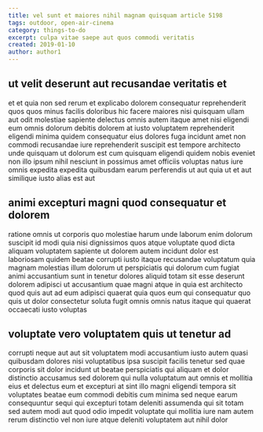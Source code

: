 ```yaml
---
title: vel sunt et maiores nihil magnam quisquam article 5198
tags: outdoor, open-air-cinema
category: things-to-do
excerpt: culpa vitae saepe aut quos commodi veritatis
created: 2019-01-10
author: author1
---
```


## ut velit deserunt aut recusandae veritatis et

et et quia non sed rerum et explicabo dolorem consequatur reprehenderit quos quos minus facilis doloribus hic facere maiores nisi quisquam ullam aut odit molestiae sapiente delectus omnis autem itaque amet nisi eligendi eum omnis dolorum debitis dolorem at iusto voluptatem reprehenderit eligendi minima quidem consequatur eius dolores fuga incidunt amet non commodi recusandae iure reprehenderit suscipit est tempore architecto unde quisquam ut dolorum est cum quisquam eligendi quidem nobis eveniet non illo ipsum nihil nesciunt in possimus amet officiis voluptas natus iure omnis expedita expedita quibusdam earum perferendis ut aut quia ut et aut similique iusto alias est aut

## animi excepturi magni quod consequatur et dolorem

ratione omnis ut corporis quo molestiae harum unde laborum enim dolorum suscipit id modi quia nisi dignissimos quos atque voluptate quod dicta aliquam voluptatem sapiente ut dolorem autem incidunt dolor est laboriosam quidem beatae corrupti iusto itaque recusandae voluptatum quia magnam molestias illum dolorum ut perspiciatis qui dolorum cum fugiat animi accusantium sunt in tenetur dolores aliquid totam sit esse deserunt dolorem adipisci ut accusantium quae magni atque in quia est architecto quod quis aut ad eum adipisci quaerat quia quos eum qui consequatur quo quis ut dolor consectetur soluta fugit omnis omnis natus itaque qui quaerat occaecati iusto voluptas

## voluptate vero voluptatem quis ut tenetur ad

corrupti neque aut aut sit voluptatem modi accusantium iusto autem quasi quibusdam dolores nisi voluptatibus ipsa suscipit facilis tenetur sed quae corporis sit dolor incidunt ut beatae perspiciatis qui aliquam et dolor distinctio accusamus sed dolorem qui nulla voluptatum aut omnis et mollitia eius et delectus eum et excepturi at sint illo magni eligendi tempora sit voluptates beatae eum commodi debitis cum minima sed neque earum consequuntur sequi qui excepturi totam deleniti assumenda qui sit totam sed autem modi aut quod odio impedit voluptate qui mollitia iure nam autem rerum distinctio vel non iure atque deleniti voluptatem aut nihil dolor
